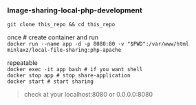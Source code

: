 ### Image-sharing-local-php-development

`git clone this_repo && cd this_repo`

once # create container and run <br>
`docker run --name app -d -p 8080:80 -v "$PWD":/var/www/html minlaxz/local-file-sharing:php-apache`

repeatable <br>
`docker exec -it app bash # if you want shell`<br>
`docker stop app # stop share-application`<br>
`docker start # start sharing`<br>

> check at your localhost:8080 or 0.0.0.0:8080